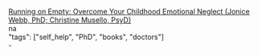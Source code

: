 [Running on Empty: Overcome Your Childhood Emotional Neglect (Jonice Webb, PhD; Christine Musello, PsyD)](http://a.co/eI8V3e1)<br />
na<br />
"tags": ["self_help", "PhD", "books", "doctors"]<br />
-<br />
